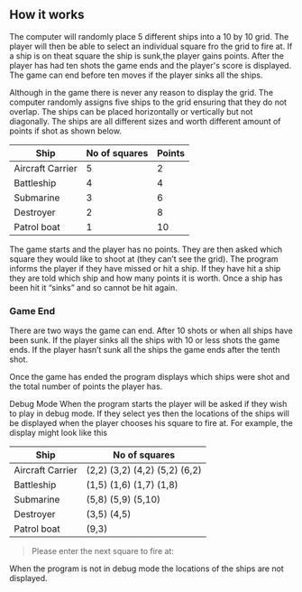 ## How it works

The computer will randomly place 5 different ships into a 10 by 10 grid. The player will then be able to select an individual square fro the grid to fire at. If a ship is on theat square the ship is sunk,the player gains points. After the player has had ten shots the game ends and the player's score is displayed. The game can end before ten moves if the player sinks all the ships.

Although in the game there is never any reason to display the grid.  The computer randomly assigns five ships to the grid ensuring that they do not overlap. The ships can be placed horizontally or vertically but not diagonally.  The ships are all different sizes and worth different amount of points if shot as shown below.

| Ship  | No of squares | Points |
| ------------- | ------------- |  ------------- |
| Aircraft Carrier  | 5  | 2 |
| Battleship  | 4  | 4 |
|  Submarine | 3  | 6 |
| Destroyer  | 2  | 8 |
| Patrol boat  | 1  | 10 |

The game starts and the player has no points.  They are then asked which square they would like to shoot at (they can’t see the grid).  The program informs the player if they have missed or hit a ship.  If they have hit a ship they are told which ship and how many points it is worth. Once a ship has been hit it “sinks” and so cannot be hit again.

### Game End

There are two ways the game can end. After 10 shots or when all ships have been sunk.  If the player sinks all the ships with 10 or less shots the game ends. If the player hasn’t sunk all the ships the game ends after the tenth shot.

Once the game has ended the program displays which ships were shot and the total number of points the player has.

Debug Mode
When the program starts the player will be asked if they wish to play in debug mode.  If they select yes then the locations of the ships will be displayed when the player chooses his square to fire at.  For example, the display might look like this

| Ship  | No of squares |
| ------------- | ------------- |
| Aircraft Carrier  | (2,2) (3,2) (4,2) (5,2) (6,2) |
| Battleship  | (1,5) (1,6) (1,7) (1,8) |
|  Submarine | (5,8) (5,9) (5,10) |
| Destroyer  | (3,5) (4,5) |
| Patrol boat  | (9,3) |

> Please enter the next square to fire at:

When the program is not in debug mode the locations of the ships are not displayed.
